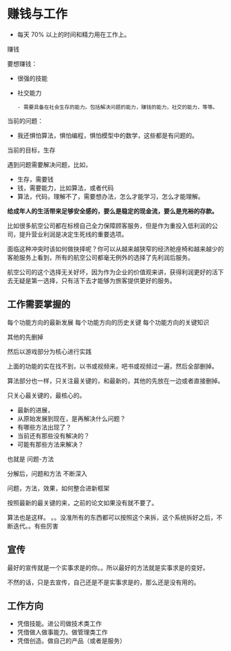 # 赚钱与工作

- 每天 70% 以上的时间和精力用在工作上。

赚钱

要想赚钱：

- 很强的技能
- 社交能力

      - 需要具备在社会生存的能力。包括解决问题的能力，赚钱的能力，社交的能力，等等。


当前的问题：

- 我还惧怕算法，惧怕编程，惧怕模型中的数学，这些都是有问题的。




当前的目标，生存

遇到问题需要解决问题，比如，

- 生存，需要钱
- 钱，需要能力，比如算法，或者代码
- 算法，代码，理解不了，需要想办法，怎么才能学习，怎么才能理解。



**给成年人的生活带来足够安全感的，要么是稳定的现金流，要么是充裕的存款。**



比如很多航空公司都在标榜自己全力保障顾客服务，但是作为重投入低利润的公司，提升营业利润是决定生死线的重要选项。

面临这种冲突时该如何做抉择呢？你可以从越来越狭窄的经济舱座椅和越来越少的客舱服务上看到，所有的航空公司都毫无例外的选择了先利润后服务。

航空公司的这个选择无关好坏，因为作为企业的价值观来讲，获得利润更好的活下去无疑是第一选择，只有活下去才能够为旅客提供更好的服务。


## 工作需要掌握的

每个功能方向的最新发展
每个功能方向的历史关键
每个功能方向的关键知识

其他的先删掉


然后以游戏部分为核心进行实践

上面的功能的实在找不到，以书或视频来，吧书或视频过一遍，然后全部删掉。

算法部分也一样，只关注最关键的，和最新的，其他的先放在一边或者直接删掉。


只关心最关键的，最核心的。




- 最新的进展，
- 从原始发展到现在，是再解决什么问题？
- 有哪些方法出现了？
- 当前还有那些没有解决的？
- 可能有那些方法来解决？

也就是     问题-方法  


分解后，问题和方法     不断深入


问题，方法，效果，如何整合进新框架

按照最新的最关键的来，之前的论文如果没有就不要了。


算法也是这样。
。。没准所有的东西都可以按照这个来拆，这个系统拆好之后，不断迭代。。有些厉害



## 宣传


最好的宣传就是一个实事求是的你。。所以最好的方法就是实事求是的变好。

不然的话，只是去宣传，自己还是不是实事求是的，那么还是没有用的。


## 工作方向

- 凭借技能。进公司做技术类工作
- 凭借做人做事能力。做管理类工作
- 凭借创造。做自己的产品（或者是服务）